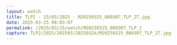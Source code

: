 ```yaml
---
layout: watch
title: TLP2 - 25/03/2025 - M20250325_080307_TLP_2T.jpg
date: 2025-03-25 08:03:07
permalink: /2025/03/25/watch/M20250325_080307_TLP_2
capture: TLP2/2025/202503/20250324/M20250325_080307_TLP_2T.jpg
---
```

